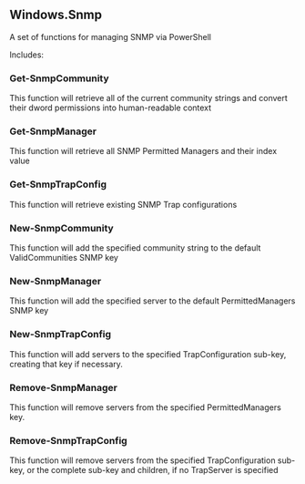 ## Windows.Snmp

A set of functions for managing SNMP via PowerShell

Includes:

### Get-SnmpCommunity
This function will retrieve all of the current community strings and convert their dword permissions
into human-readable context

### Get-SnmpManager
This function will retrieve all SNMP Permitted Managers and their index value

### Get-SnmpTrapConfig
This function will retrieve existing SNMP Trap configurations

### New-SnmpCommunity
This function will add the specified community string to the default ValidCommunities SNMP key

### New-SnmpManager
This function will add the specified server to the default PermittedManagers SNMP key

### New-SnmpTrapConfig
This function will add servers to the specified TrapConfiguration sub-key, creating that key if necessary.

### Remove-SnmpManager
This function will remove servers from the specified PermittedManagers key.

### Remove-SnmpTrapConfig
This function will remove servers from the specified TrapConfiguration sub-key, or the complete sub-key and children,
if no TrapServer is specified